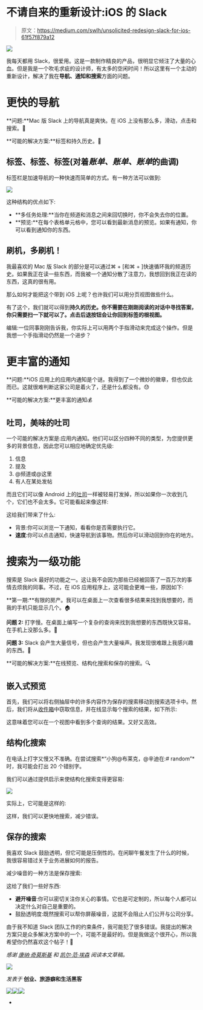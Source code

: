 # 不请自来的重新设计:iOS 的 Slack

> 原文：<https://medium.com/swlh/unsolicited-redesign-slack-for-ios-61f57f879a12>

![](img/2d379fb76f3c774ceef520fc73fabd8e.png)

我每天都用 Slack，很爱用。这是一款制作精良的产品，很明显它倾注了大量的心血。但是我是一个吹毛求疵的设计师，有太多的空闲时间！所以这里有一个主动的重新设计，解决了我在**导航、通知和搜索**方面的问题。

# **更快的导航**

**问题:**Mac 版 Slack 上的导航真是爽快。在 iOS 上没有那么多，滑动，点击和搜索。🐢

**可能的解决方案:**标签和持久历史。🐇

## **标签、标签、标签(对着*账单、账单、账单*的曲调)**

标签栏是加速导航的一种快速而简单的方式。有一种方法可以做到:

![](img/9101fdda907bea647563d0dbc8859eac.png)

这种结构的优点如下:

*   **多任务处理:**当你在频道和消息之间来回切换时，你不会失去你的位置。
*   **预览:**在每个表格单元格中，您可以看到最新消息的预览。如果有通知，你可以看到通知你的东西。

## **刷机，多刷机！**

我最喜欢的 Mac 版 Slack 的部分是可以通过⌘ + [和⌘ + ]快速循环我的频道历史。如果我正在读一些东西，而我被一个通知分散了注意力，我想回到我正在读的东西，这真的很有用。

那么如何才能把这个带到 iOS 上呢？也许我们可以用分页视图做些什么。

有了这个，我们就可以得到**持久的历史。你不需要在刚刚阅读的对话中寻找答案，你只需要扫一下就可以了。点击后退按钮会让你回到标签的根视图。**

编辑:一位同事刚刚告诉我，你实际上可以用两个手指滑动来完成这个操作。但是我想一个手指滑动仍然是一个进步？

# **更丰富的通知**

**问题:**iOS 应用上的应用内通知是个谜。我得到了一个微妙的徽章，但也仅此而已。这就很难判断这家公司是着火了，还是什么都没有。😓

**可能的解决方案:**更丰富的通知💰

## **吐司，美味的吐司**

一个可能的解决方案是:应用内通知。他们可以区分四种不同的类型，为您提供更多的背景信息，因此您可以相应地确定优先级:

1.  信息
2.  提及
3.  @频道或@这里
4.  有人在某处发帖

而且它们可以像 Android 上的[吐司](http://developer.android.com/guide/topics/ui/notifiers/toasts.html)一样被轻易打发掉，所以如果你一次收到几个，它们也不会太多。它可能看起来像这样:

这给我们带来了什么:

*   背景:你可以浏览一下通知，看看你是否需要执行它。
*   **速度**:你可以点击通知，快速导航到该事物。然后你可以滑动回到你在的地方。

# **搜索为一级功能**

搜索是 Slack 最好的功能之一。这让我不会因为那些已经被回答了一百万次的事情去烦我的同事。不过，在 iOS 应用程序上，这可能会更难一些，原因如下:

**第一期:**有限的房产。我可以在桌面上一次查看很多结果来找到我想要的，而我的手机只能显示几个。🏠

**问题 2:** 打字慢。在桌面上编写一个复杂的查询来找到我想要的东西既快又容易。在手机上没那么多。🙍

**问题 3:** Slack 会产生大量信号，但也会产生大量噪声。我发现很难跟上我感兴趣的东西。📣

**可能的解决方案:**在线预览、结构化搜索和保存的搜索。🔍

## 嵌入式预览

首先，我们可以将右侧抽屉中的许多内容作为保存的搜索移动到搜索选项卡中。然后，我们将从[收件箱](http://www.google.com/inbox/)中窃取信息，并在线显示每个搜索的结果，如下所示:

这意味着您可以在一个视图中看到多个查询的结果。又好又高效。

## 结构化搜索

在电话上打字又慢又不准确。在尝试搜索*“小狗@布莱克，@辛迪在:# random”*时，我可能会打出 20 个错别字。

我们可以通过提供启示来使结构化搜索变得更容易:

![](img/a08e475aedde2d61e4868983b18132d6.png)

实际上，它可能是这样的:

这样，我们可以更快地搜索，减少错误。

## 保存的搜索

我喜欢 Slack 鼓励透明，但它可能是压倒性的。在闲聊午餐发生了什么的时候，我很容易错过关于业务进展如何的报告。

减少噪音的一种方法是保存搜索:

这给了我们一些好东西:

*   **避开噪音**:你可以密切关注你关心的事情。它也是可定制的，所以每个人都可以决定什么对自己是重要的。
*   鼓励透明度:既然搜索可以帮你屏蔽噪音，这就不会阻止人们公开与公司分享。

由于我不知道 Slack 团队工作的约束条件，我可能犯了很多错误。我提出的解决方案只是众多解决方案中的一个，可能不是最好的。但是我做这个很开心，所以我希望你仍然喜欢这个帖子！🙏

*感谢* [*康纳·奇莫斯基*](https://twitter.com/connorcimowsky) *和* [*凯尔·范·埃森*](https://twitter.com/kyleve) *阅读本文草稿。*

![](img/71d955550911c61d0aef4c66a71f8e15.png)

*发表于* **创业、旅游癖和生活黑客**

[![](img/f20f8a326d92cd024c2946c0427a85fd.png)](http://supply.us9.list-manage.com/subscribe?u=310af6eb2240d299c7032ef6c&id=d28d8861ad)[![](img/1b4fd39dd738a88ac13336ad93f1049c.png)](https://blog.growth.supply/)[![](img/93f21657a8ed7c0f741216a91b53c713.png)](https://twitter.com/swlh_)

-